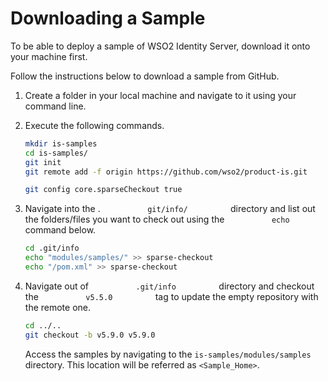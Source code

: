 # Downloading a Sample

To be able to deploy a sample of WSO2 Identity Server, download
it onto your machine first.

Follow the instructions below to download a sample from GitHub.

1.  Create a folder in your local machine and navigate to it using your
    command line.
2.  Execute the following commands.
    ``` bash
    mkdir is-samples
    cd is-samples/
    git init
    git remote add -f origin https://github.com/wso2/product-is.git
    ```

    ``` bash
    git config core.sparseCheckout true
    ```

3.  Navigate into the . `           git/info/          ` directory and
    list out the folders/files you want to check out using the
    `           echo          ` command below.

    ``` bash
    cd .git/info
    echo "modules/samples/" >> sparse-checkout
    echo "/pom.xml" >> sparse-checkout
    ```

4.  Navigate out of `           .git/info          ` directory and
    checkout the `           v5.5.0          ` tag to update the empty
    repository with the remote one.

    ``` bash
    cd ../..
    git checkout -b v5.9.0 v5.9.0
    ```

    Access the samples by navigating to the ` is-samples/modules/samples
    ` directory. This location will be referred as `<Sample_Home>`.
